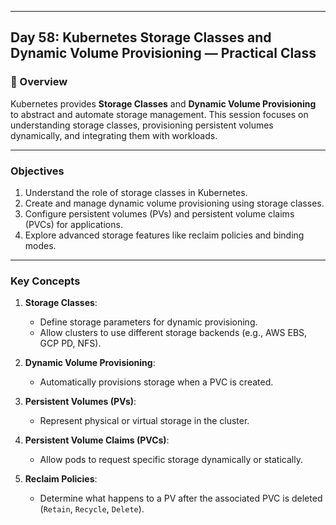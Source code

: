 ﻿---

## Day 58: Kubernetes Storage Classes and Dynamic Volume Provisioning — Practical Class

### 📘 Overview

Kubernetes provides **Storage Classes** and **Dynamic Volume Provisioning** to abstract and automate storage management. This session focuses on understanding storage classes, provisioning persistent volumes dynamically, and integrating them with workloads.

---

### Objectives

1. Understand the role of storage classes in Kubernetes.
2. Create and manage dynamic volume provisioning using storage classes.
3. Configure persistent volumes (PVs) and persistent volume claims (PVCs) for applications.
4. Explore advanced storage features like reclaim policies and binding modes.

---

### Key Concepts

1. **Storage Classes**:
   - Define storage parameters for dynamic provisioning.
   - Allow clusters to use different storage backends (e.g., AWS EBS, GCP PD, NFS).

2. **Dynamic Volume Provisioning**:
   - Automatically provisions storage when a PVC is created.

3. **Persistent Volumes (PVs)**:
   - Represent physical or virtual storage in the cluster.

4. **Persistent Volume Claims (PVCs)**:
   - Allow pods to request specific storage dynamically or statically.

5. **Reclaim Policies**:
   - Determine what happens to a PV after the associated PVC is deleted (`Retain`, `Recycle`, `Delete`).
